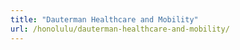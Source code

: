 ```yaml
---
title: "Dauterman Healthcare and Mobility"
url: /honolulu/dauterman-healthcare-and-mobility/
---
```


